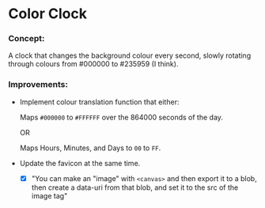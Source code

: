 # Color Clock

### Concept:

A clock that changes the background colour every second, slowly rotating through colours from #000000 to #235959 (I think).

### Improvements:

* Implement colour translation function that either:

   Maps `#000000` to `#FFFFFF` over the 864000 seconds of the day.

   OR

   Maps Hours, Minutes, and Days to `00` to `FF`.

* Update the favicon at the same time.

   - [x] "You can make an "image" with `<canvas>` and then export it to a blob, then create a data-uri from that blob, and set it to the src of the image tag"
